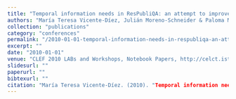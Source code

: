 ```yaml
---
title: "Temporal information needs in ResPubliQA: an attempt to improve accuracy. The UC3M Participation at CLEF 2010"
authors: "María Teresa Vicente-Díez, Julián Moreno-Schneider & Paloma Martínez"
collection: "publications"
category: "conferences"
permalink: "/2010-01-01-temporal-information-needs-in-respubliqa-an-attempt-to-improve-accuracy-the-uc3m-participation-at-clef-2010"
excerpt: ""
date: "2010-01-01"
venue: "CLEF 2010 LABs and Workshops, Notebook Papers, http://celct.isti.cnr.it/ResPubliQA/"
slidesurl: ""
paperurl: ""
bibtexurl: ""
citation: "María Teresa Vicente-Díez. (2010). "Temporal information needs in ResPubliQA: an attempt to improve accuracy. The UC3M Participation at CLEF 2010." *CLEF 2010 LABs and Workshops, Notebook Papers, http://celct.isti.cnr.it/ResPubliQA/*."
---
```


